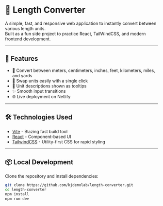 # 🌟 Length Converter

A simple, fast, and responsive web application to instantly convert between various length units.  
Built as a fun side project to practice React, TailWindCSS, and modern frontend development.

---

## 🚀 Features

- 🎯 Convert between meters, centimeters, inches, feet, kilometers, miles, and yards
- 🔄 Swap units easily with a single click
- 🧠 Unit descriptions shown as tooltips
- ✨ Smooth input transitions
- 🌐 Live deployment on Netlify

---

## 🛠️ Technologies Used

- [Vite](https://vitejs.dev/) - Blazing fast build tool
- [React](https://react.dev/) - Component-based UI
- [TailwindCSS](https://tailwindcss.com/) - Utility-first CSS for rapid styling

---

## 📦 Local Development

Clone the repository and install dependencies:

```bash
git clone https://github.com/kjdemolab/length-converter.git
cd length-converter
npm install
npm run dev
